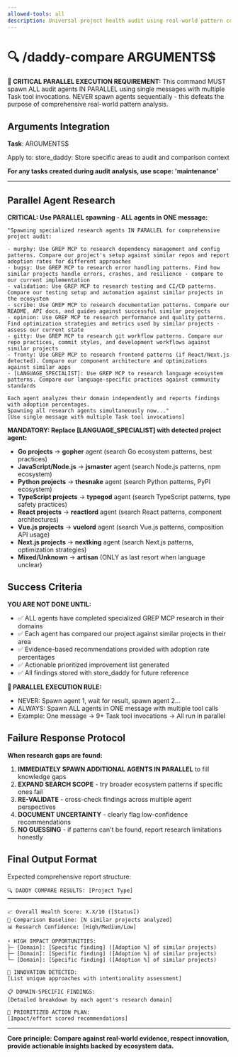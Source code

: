 ```yaml
---
allowed-tools: all
description: Universal project health audit using real-world pattern comparison
---
```


# 🔍 /daddy-compare ARGUMENTS$

**🚨 CRITICAL PARALLEL EXECUTION REQUIREMENT:**
This command MUST spawn ALL audit agents IN PARALLEL using single messages with multiple Task tool invocations.
NEVER spawn agents sequentially - this defeats the purpose of comprehensive real-world pattern analysis.

## Arguments Integration

**Task**: ARGUMENTS$

Apply to: store_daddy: Store specific areas to audit and comparison context

**For any tasks created during audit analysis, use scope: 'maintenance'**

---

## Parallel Agent Research

**CRITICAL: Use PARALLEL spawning - ALL agents in ONE message:**

```
"Spawning specialized research agents IN PARALLEL for comprehensive project audit:

- murphy: Use GREP MCP to research dependency management and config patterns. Compare our project's setup against similar repos and report adoption rates for different approaches
- bugsy: Use GREP MCP to research error handling patterns. Find how similar projects handle errors, crashes, and resilience - compare to our current implementation
- validation: Use GREP MCP to research testing and CI/CD patterns. Compare our testing setup and automation against similar projects in the ecosystem
- scribe: Use GREP MCP to research documentation patterns. Compare our README, API docs, and guides against successful similar projects
- opinion: Use GREP MCP to research performance and quality patterns. Find optimization strategies and metrics used by similar projects - assess our current state
- gitty: Use GREP MCP to research git workflow patterns. Compare our repo practices, commit styles, and development workflows against similar projects
- fronty: Use GREP MCP to research frontend patterns (if React/Next.js detected). Compare our component architecture and optimizations against similar apps
- [LANGUAGE_SPECIALIST]: Use GREP MCP to research language ecosystem patterns. Compare our language-specific practices against community standards

Each agent analyzes their domain independently and reports findings with adoption percentages.
Spawning all research agents simultaneously now..."
[Use single message with multiple Task tool invocations]
```

**MANDATORY: Replace [LANGUAGE_SPECIALIST] with detected project agent:**
- **Go projects** → **gopher** agent (search Go ecosystem patterns, best practices)
- **JavaScript/Node.js** → **jsmaster** agent (search Node.js patterns, npm ecosystem)
- **Python projects** → **thesnake** agent (search Python patterns, PyPI ecosystem)  
- **TypeScript projects** → **typegod** agent (search TypeScript patterns, type safety practices)
- **React projects** → **reactlord** agent (search React patterns, component architectures)
- **Vue.js projects** → **vuelord** agent (search Vue.js patterns, composition API usage)
- **Next.js projects** → **nextking** agent (search Next.js patterns, optimization strategies)
- **Mixed/Unknown** → **artisan** (ONLY as last resort when language unclear)

## Success Criteria

**YOU ARE NOT DONE UNTIL:**
- ✅ ALL agents have completed specialized GREP MCP research in their domains
- ✅ Each agent has compared our project against similar projects in their area
- ✅ Evidence-based recommendations provided with adoption rate percentages
- ✅ Actionable prioritized improvement list generated
- ✅ All findings stored with store_daddy for future reference

**🚨 PARALLEL EXECUTION RULE:**
- NEVER: Spawn agent 1, wait for result, spawn agent 2...
- ALWAYS: Spawn ALL agents in ONE message with multiple tool calls
- Example: One message → 9+ Task tool invocations → All run in parallel

## Failure Response Protocol  

**When research gaps are found:**
1. **IMMEDIATELY SPAWN ADDITIONAL AGENTS IN PARALLEL** to fill knowledge gaps
2. **EXPAND SEARCH SCOPE** - try broader ecosystem patterns if specific ones fail
3. **RE-VALIDATE** - cross-check findings across multiple agent perspectives
4. **DOCUMENT UNCERTAINTY** - clearly flag low-confidence recommendations
5. **NO GUESSING** - if patterns can't be found, report research limitations honestly

## Final Output Format

Expected comprehensive report structure:
```
🔍 DADDY COMPARE RESULTS: [Project Type]
━━━━━━━━━━━━━━━━━━━━━━━━━━━━━━━━━━━━━━━

📈 Overall Health Score: X.X/10 ([Status])
🎯 Comparison Baseline: [N similar projects analyzed]
📊 Research Confidence: [High/Medium/Low]

⚡ HIGH IMPACT OPPORTUNITIES:
├─ [Domain]: [Specific finding] ([Adoption %] of similar projects)
├─ [Domain]: [Specific finding] ([Adoption %] of similar projects)
└─ [Domain]: [Specific finding] ([Adoption %] of similar projects)

🎯 INNOVATION DETECTED:
[List unique approaches with intentionality assessment]

📋 DOMAIN-SPECIFIC FINDINGS:
[Detailed breakdown by each agent's research domain]

🚀 PRIORITIZED ACTION PLAN:
[Impact/effort scored recommendations]
```

---

**Core principle: Compare against real-world evidence, respect innovation, provide actionable insights backed by ecosystem data.**